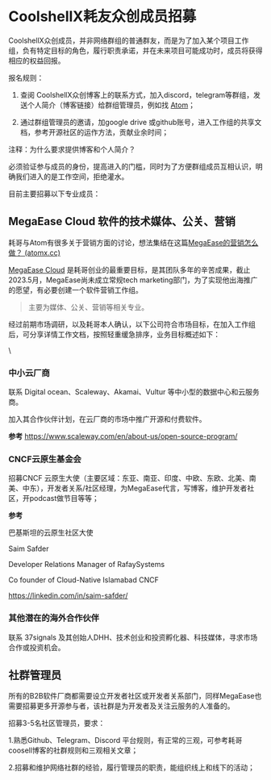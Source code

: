# CoolshellX耗友众创成员招募

CoolshellX众创成员，并非网络群组的普通群友，而是为了加入某个项目工作组，负有特定目标的角色，履行职责承诺，并在未来项目可能成功时，成员将获得相应的权益回报。


报名规则：

1. 查阅 CoolshellX众创博客上的联系方式，加入discord，telegram等群组，发送个人简介（博客链接）给群组管理员，例如找 [Atom](https://atomx.cc/about)；

2. 通过群组管理员的邀请，加google drive 或github账号，进入工作组的共享文档，参考开源社区的运作方法，贡献业余时间；


注释：为什么要求提供博客和个人简介？

必须验证参与成员的身份，提高进入的门槛，同时为了方便群组成员互相认识，明确我们进入的是工作空间，拒绝灌水。

目前主要招募以下专业成员：

## MegaEase Cloud 软件的技术媒体、公关、营销

耗哥与Atom有很多关于营销方面的讨论，想法集结在这篇[MegaEase的营销怎么做？ (atomx.cc)](https://atomx.cc/MegaEase-fdaa884bddb74a28858fe6526ca452e3)

[MegaEase Cloud](https://cloud.megaease.com) 是耗哥创业的最重要目标，是其团队多年的辛苦成果，截止2023.5月，MegaEase尚未成立常规tech marketing部门，为了实现他出海推广的愿望，有必要创建一个软件营销工作组。

> 主要为媒体、公关、营销等相关专业。



经过前期市场调研，以及耗哥本人确认，以下公司符合市场目标，在加入工作组后，可分享详情工作文档，按照轻重缓急排序，业务目标概述如下：

\


### 中小云厂商

联系 Digital ocean、Scaleway、Akamai、Vultur 等中小型的数据中心和云服务商。

加入其合作伙伴计划，在云厂商的市场中推广开源和付费软件。

**参考** https://www.scaleway.com/en/about-us/open-source-program/



### CNCF云原生基金会

招募CNCF 云原生大使（主要区域：东亚、南亚、印度、中欧、东欧、北美、南美、中东），开发者关系/社区经理，为MegaEase代言，写博客，维护开发者社区，开podcast做节目等等；

**参考**

巴基斯坦的云原生社区大使

Saim Safder

Developer Relations Manager of RafaySystems

Co founder of Cloud-Native Islamabad CNCF

https://linkedin.com/in/saim-safder/



### 其他潜在的海外合作伙伴

联系 37signals 及其创始人DHH、技术创业和投资孵化器、科技媒体，寻求市场合作或投资机会。



## 社群管理员

所有的B2B软件厂商都需要设立开发者社区或开发者关系部门，同样MegaEase也需要招募更多开源参与者，该社群是为开发者及关注云服务的人准备的。

招募3-5名社区管理员，要求：

1.熟悉Github、Telegram、Discord 平台规则，有正常的三观，可参考耗哥coosell博客的社群规则和三观相关文章；

2.招募和维护网络社群的经验，履行管理员的职责，能组织线上和线下的活动；
